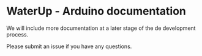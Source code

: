 # WaterUp - Arduino documentation
We will include more documentation at a later stage of the de
development process.

Please submit an issue if you have any questions.